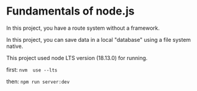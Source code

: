 # Fundamentals of node.js

In this project, you have a route system without a framework.

In this project, you can save data in a local "database" using a file system native.

This project used node LTS version (18.13.0) for running.

first:
`nvm  use --lts`

then:
`npm run server:dev`
